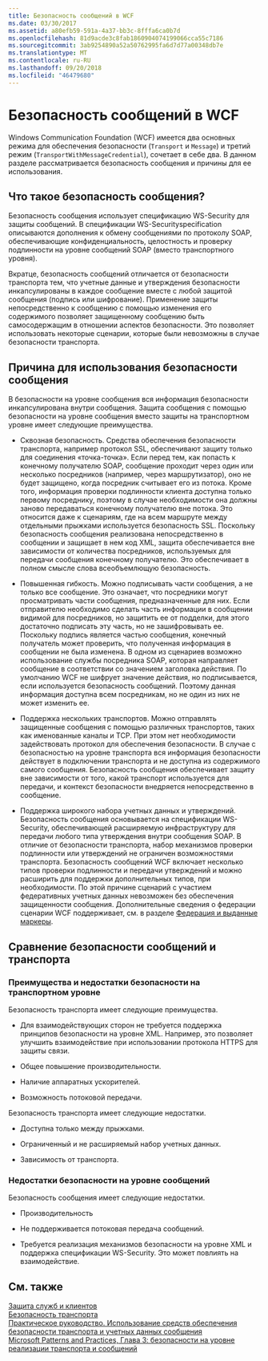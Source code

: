 ```yaml
---
title: Безопасность сообщений в WCF
ms.date: 03/30/2017
ms.assetid: a80efb59-591a-4a37-bb3c-8fffa6ca0b7d
ms.openlocfilehash: 81d9acde3c8fab1860904074199066cca55c7186
ms.sourcegitcommit: 3ab9254890a52a50762995fa6d7d77a00348db7e
ms.translationtype: MT
ms.contentlocale: ru-RU
ms.lasthandoff: 09/20/2018
ms.locfileid: "46479680"
---
```

# <a name="message-security-in-wcf"></a>Безопасность сообщений в WCF
Windows Communication Foundation (WCF) имеется два основных режима для обеспечения безопасности (`Transport` и `Message`) и третий режим (`TransportWithMessageCredential`), сочетает в себе два. В данном разделе рассматривается безопасность сообщения и причины для ее использования.  
  
## <a name="what-is-message-security"></a>Что такое безопасность сообщения?  
 Безопасность сообщения использует спецификацию WS-Security для защиты сообщений. В спецификации WS-Securityspecification описываются дополнения к обмену сообщениями по протоколу SOAP, обеспечивающие конфиденциальность, целостность и проверку подлинности на уровне сообщений SOAP (вместо транспортного уровня).  
  
 Вкратце, безопасность сообщений отличается от безопасности транспорта тем, что учетные данные и утверждения безопасности инкапсулированы в каждое сообщение вместе с любой защитой сообщения (подпись или шифрование). Применение защиты непосредственно к сообщению с помощью изменения его содержимого позволяет защищенному сообщению быть самосодержащим в отношении аспектов безопасности. Это позволяет использовать некоторые сценарии, которые были невозможны в случае безопасности транспорта.  
  
## <a name="reasons-to-use-message-security"></a>Причина для использования безопасности сообщения  
 В безопасности на уровне сообщения вся информация безопасности инкапсулирована внутри сообщения. Защита сообщения с помощью безопасности на уровне сообщения вместо защиты на транспортном уровне имеет следующие преимущества.  
  
-   Сквозная безопасность. Средства обеспечения безопасности транспорта, например протокол SSL, обеспечивают защиту только для соединения «точка-точка». Если перед тем, как попасть к конечному получателю SOAP, сообщение проходит через один или несколько посредников (например, через маршрутизатор), оно не будет защищено, когда посредник считывает его из потока. Кроме того, информация проверки подлинности клиента доступна только первому посреднику, поэтому в случае необходимости она должны заново передаваться конечному получателю вне потока. Это относится даже к сценариям, где на всем маршруте между отдельными прыжками используется безопасность SSL. Поскольку безопасность сообщения реализована непосредственно в сообщении и защищает в нем код XML, защита обеспечивается вне зависимости от количества посредников, используемых для передачи сообщения конечному получателю. Это обеспечивает в полном смысле слова всеобъемлющую безопасность.  
  
-   Повышенная гибкость. Можно подписывать части сообщения, а не только все сообщение. Это означает, что посредники могут просматривать части сообщения, предназначенные для них. Если отправителю необходимо сделать часть информации в сообщении видимой для посредников, но защитить ее от подделки, для этого достаточно подписать эту часть, но не зашифровывать ее. Поскольку подпись является частью сообщения, конечный получатель может проверить, что полученная информация в сообщении не была изменена. В одном из сценариев возможно использование службы посредника SOAP, которая направляет сообщение в соответствии со значением заголовка действия. По умолчанию WCF не шифрует значение действия, но подписывается, если используется безопасность сообщений. Поэтому данная информация доступна всем посредникам, но не один из них не может изменить ее.  
  
-   Поддержка нескольких транспортов. Можно отправлять защищенные сообщения с помощью различных транспортов, таких как именованные каналы и TCP. При этом нет необходимости задействовать протокол для обеспечения безопасности. В случае с безопасностью на уровне транспорта вся информация безопасности действует в подключении транспорта и не доступна из содержимого самого сообщения. Безопасность сообщения обеспечивает защиту вне зависимости от того, какой транспорт используется для передачи, и контекст безопасности внедряется непосредственно в сообщение.  
  
-   Поддержка широкого набора учетных данных и утверждений. Безопасность сообщения основывается на спецификации WS-Security, обеспечивающей расширяемую инфраструктуру для передачи любого типа утверждения внутри сообщения SOAP. В отличие от безопасности транспорта, набор механизмов проверки подлинности или утверждений не ограничен возможностями транспорта. Безопасность сообщений WCF включает несколько типов проверки подлинности и передачи утверждений и можно расширить для поддержки дополнительных типов, при необходимости. По этой причине сценарий с участием федеративных учетных данных невозможен без обеспечения защищенности сообщения. Дополнительные сведения о федерации сценарии WCF поддерживает, см. в разделе [Федерация и выданные маркеры](../../../../docs/framework/wcf/feature-details/federation-and-issued-tokens.md).  
  
## <a name="how-message-and-transport-security-compare"></a>Сравнение безопасности сообщений и транспорта  
  
### <a name="pros-and-cons-of-transport-level-security"></a>Преимущества и недостатки безопасности на транспортном уровне  
 Безопасность транспорта имеет следующие преимущества.  
  
-   Для взаимодействующих сторон не требуется поддержка принципов безопасности на уровне XML. Например, это позволяет улучшить взаимодействие при использовании протокола HTTPS для защиты связи.  
  
-   Общее повышение производительности.  
  
-   Наличие аппаратных ускорителей.  
  
-   Возможность потоковой передачи.  
  
 Безопасность транспорта имеет следующие недостатки.  
  
-   Доступна только между прыжками.  
  
-   Ограниченный и не расширяемый набор учетных данных.  
  
-   Зависимость от транспорта.  
  
### <a name="disadvantages-of-message-level-security"></a>Недостатки безопасности на уровне сообщений  
 Безопасность сообщения имеет следующие недостатки.  
  
-   Производительность  
  
-   Не поддерживается потоковая передача сообщений.  
  
-   Требуется реализация механизмов безопасности на уровне XML и поддержка спецификации WS-Security. Это может повлиять на взаимодействие.  
  
## <a name="see-also"></a>См. также  
 [Защита служб и клиентов](../../../../docs/framework/wcf/feature-details/securing-services-and-clients.md)  
 [Безопасность транспорта](../../../../docs/framework/wcf/feature-details/transport-security.md)  
 [Практическое руководство. Использование средств обеспечения безопасности транспорта и учетных данных сообщения](../../../../docs/framework/wcf/feature-details/how-to-use-transport-security-and-message-credentials.md)  
 [Microsoft Patterns and Practices, Глава 3: безопасности на уровне реализации транспорта и сообщений](https://go.microsoft.com/fwlink/?LinkId=88897)
